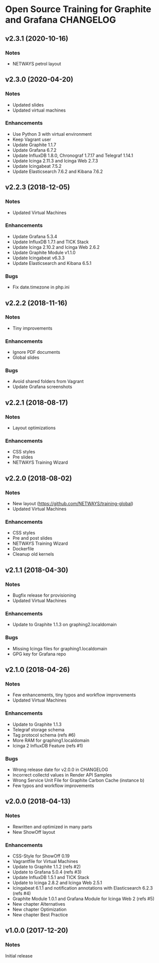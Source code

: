 # Open Source Training for Graphite and Grafana CHANGELOG


## v2.3.1 (2020-10-16)

### Notes

* NETWAYS petrol layout

## v2.3.0 (2020-04-20)

### Notes

* Updated slides
* Updated virtual machines

### Enhancements

* Use Python 3 with virtual environment
* Keep Vagrant user
* Update Graphite 1.1.7
* Update Grafana 6.7.2
* Update InfluxDB 1.8.0, Chronograf 1.7.17 and Telegraf 1.14.1
* Update Icinga 2.11.3 and Icinga Web 2.7.3
* Update Icingabeat 7.5.2
* Update Elasticsearch 7.6.2 and Kibana 7.6.2

## v2.2.3 (2018-12-05)

### Notes

* Updated Virtual Machines

### Enhancements

* Update Grafana 5.3.4
* Update InfluxDB 1.7.1 and TICK Stack
* Update Icinga 2.10.2 and Icinga Web 2.6.2
* Update Graphite Module v1.1.0
* Update Icingabeat v6.3.3
* Update Elasticsearch and Kibana 6.5.1

### Bugs

* Fix date.timezone in php.ini

## v2.2.2 (2018-11-16)

### Notes

* Tiny improvements

### Enhancements

* Ignore PDF documents
* Global slides 

### Bugs

* Avoid shared folders from Vagrant
* Update Grafana screenshots

## v2.2.1 (2018-08-17)

### Notes

* Layout optimizations

### Enhancements

* CSS styles
* Pre slides
* NETWAYS Training Wizard

## v2.2.0 (2018-08-02)

### Notes

* New layout (https://github.com/NETWAYS/training-global)
* Updated Virtual Machines

### Enhancements

* CSS styles
* Pre and post slides
* NETWAYS Training Wizard
* Dockerfile
* Cleanup old kernels

## v2.1.1 (2018-04-30)

### Notes

* Bugfix release for provisioning
* Updated Virtual Machines

### Enhancements

* Update to Graphite 1.1.3 on graphing2.localdomain

### Bugs

* Missing Icinga files for graphing1.localdomain
* GPG key for Grafana repo

## v2.1.0 (2018-04-26)

### Notes

* Few enhancements, tiny typos and workflow improvements
* Updated Virtual Machines

### Enhancements

* Update to Graphite 1.1.3
* Telegraf storage schema
* Tag protocol schema (refs #6)
* More RAM for graphing1.localdomain
* Icinga 2 InfluxDB Feature (refs #1)

### Bugs

* Wrong release date for v2.0.0 in CHANGELOG
* Incorrect collectd values in Render API Samples
* Wrong Service Unit File for Graphite Carbon Cache (instance b)
* Few typos and workflow improvements 

## v2.0.0 (2018-04-13)

### Notes

* Rewritten and optimized in many parts
* New ShowOff layout

### Enhancements

* CSS-Style for ShowOff 0.19
* Vagrantfile for Virtual Machines
* Update to Graphite 1.1.2 (refs #2)
* Update to Grafana 5.0.4 (refs #3)
* Update InfluxDB 1.5.1 and TICK Stack
* Update to Icinga 2.8.2 and Icinga Web 2.5.1
* Icingabeat 6.1.1 and notification annotations with Elasticsearch 6.2.3 (refs #4)
* Graphite Module 1.0.1 and Grafana Module for Icinga Web 2 (refs #5)
* New chapter Alternatives
* New chapter Optimization
* New chapter Best Practice

## v1.0.0 (2017-12-20)

### Notes

Initial release
